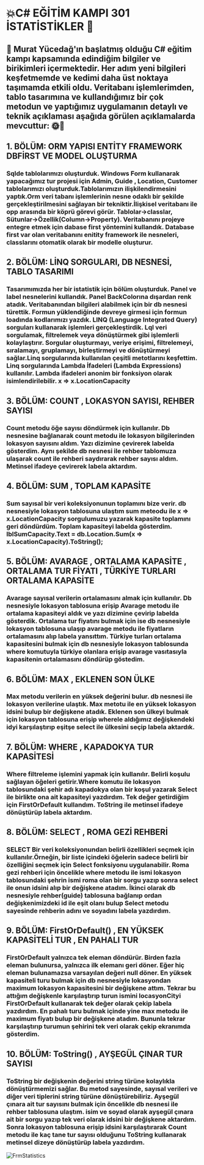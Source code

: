 # :boom:C# EĞİTİM KAMPI 301 İSTATİSTİKLER :sunflower:
##  :stars: Murat Yücedağ'ın başlatmış olduğu C# eğitim kampı kapsamında edindiğim bilgiler ve birikimleri içermektedir. Her adım yeni bilgileri keşfetmemde ve kedimi daha üst noktaya taşımamda etkili oldu. Veritabanı işlemlerimden, tablo tasarımına ve kullandığımız bir çok metodun ve yaptığımız uygulamanın detaylı ve teknik açıklaması aşağıda görülen açıklamalarda mevcuttur:   :sun_with_face::new_moon_with_face:
## 1. BÖLÜM: ORM YAPISI ENTİTY FRAMEWORK DBFİRST VE MODEL OLUŞTURMA
### Sqlde tablolarımızı oluşturduk. Windows Form kullanarak yapacağımız tur projesi için Admin, Guide , Location, Customer tablolarımızı oluşturduk.Tablolarımızın ilişkilendirmesini yaptık.Orm veri tabanı işlemlerinin nesne odaklı bir şekilde gerçekleştirilmesini sağlayan bir tekniktir.İlişkisel veritabanı ile opp arasında bir köprü görevi görür. Tablolar->classlar, Sütunlar->Özellik(Column->Property). Veritabanını projeye entegre etmek için dabase first yöntemini kullandık. Database first var olan veritabanını enitity framework ile nesneleri, classlarını otomatik olarak bir modelle oluşturur.
## 2. BÖLÜM: LİNQ SORGULARI, DB NESNESİ, TABLO TASARIMI
### Tasarımımızda her bir istatistik için bölüm oluşturduk. Panel ve label nesnelerini kullandık. Panel BackColorına dışardan renk atadık. Veritabanından bilgileri alabilmek için bir db nesnesi türettik. Formun yüklendiğinde devreye girmesi için formun loadında kodlarımızı yazdık. LINQ (Language Integrated Query) sorguları kullanarak işlemleri gerçekleştirdik. Lql veri sorgulamak, filtrelemek veya dönüştürmek gibi işlemlerli kolaylaştırır. Sorgular oluşturmayı, veriye erişimi, filtrelemeyi, sıralamayı, gruplamayı, birleştirmeyi ve dönüştürmeyi sağlar.Linq sorgularında kullanılan çeşitli metotlarını keşfettim. Linq sorgularında Lambda İfadeleri (Lambda Expressions) kullanılır. Lambda ifadeleri anonim bir fonksiyon olarak isimlendirilebilir. x => x.LocationCapacity
## 3. BÖLÜM: COUNT , LOKASYON SAYISI, REHBER SAYISI
### Count metodu öğe sayısı döndürmek için kullanılır. Db nesnesine bağlanarak count metodu ile lokasyon bilgilerinden lokasyon sayısını aldım. Yazı dizimine çevirerek labelda gösterdim. Aynı şekilde db nesnesi ile rehber tablomuza ulaşarak count ile rehberi saydırarak rehber sayısı aldım. Metinsel ifadeye çevirerek labela aktardım.
## 4. BÖLÜM: SUM , TOPLAM KAPASİTE
### Sum sayısal bir veri koleksiyonunun toplamını bize verir. db nesnesiyle lokasyon tablosuna ulaştım sum meteodu ile x => x.LocationCapacity sorgulumuzu yazarak kapasite toplamını geri döndürdüm. Toplam kapasiteyi labelda gösterdim. lblSumCapacity.Text = db.Location.Sum(x => x.LocationCapacity).ToString();
## 5. BÖLÜM: AVARAGE , ORTALAMA KAPASİTE , ORTALAMA TUR FİYATI , TÜRKİYE TURLARI ORTALAMA KAPASİTE
### Avarage sayısal verilerin ortalamasını almak için kullanılır. Db nesnesiyle lokasyon tablosuna erişip Avarage metodu ile ortalama kapasiteyi aldık ve yazı dizimine çevirip labelda gösterdik. Ortalama tur fiyatını bulmak için ise db nesnesiyle lokasyon tablosuna ulaşıp avarage metodu ile fiyatların ortalamasını alıp labela yansıttım. Türkiye turları ortalama kapasitesini bulmak için db nesnesiyle lokasyon tablosunda where komutuyla türkiye olanlara erişip avarage vasıtasıyla kapasitenin ortalamasını döndürüp göstedim.
## 6. BÖLÜM: MAX , EKLENEN SON ÜLKE
### Max metodu verilerin en yüksek değerini bulur. db nesnesi ile lokasyon verilerine ulaştık. Max metotu ile en yüksek lokasyon idsini bulup bir değişkene atadık. Eklenen son ülkeyi bulmak için lokasyon tablosuna erişip wherele aldığımız değişkendeki idyi karşılaştırıp eşitşe select ile ülkesini seçip labela aktardık.
## 7. BÖLÜM: WHERE , KAPADOKYA TUR KAPASİTESİ
### Where filtreleme işlemini yapmak için kullanılır. Belirli koşulu sağlayan öğeleri getirir.Where komutu ile lokasyon tablosundaki şehir adı kapadokya olan bir koşul yazarak Select ile birlikte ona ait kapasiteyi yazdırdım. Tek değer getirdiğim için FirstOrDefault kullandım. ToString ile metinsel ifadeye dönüştürüp labela aktardım.
## 8. BÖLÜM: SELECT , ROMA GEZİ REHBERİ
### SELECT Bir veri koleksiyonundan belirli özellikleri seçmek için kullanılır.Örneğin, bir liste içindeki öğelerin sadece belirli bir özelliğini seçmek için Select fonksiyonu uygulanabilir. Roma gezi  rehberi için öncelikle where metodu ile ismi lokasyon tablosundaki şehrin ismi roma olan bir sorgu yazıp sonra select ile onun idsini alıp bir değişkene atadım. İkinci olarak db nesnesiyle rehber(guide) tablosuna bağlanıp ordan değişkenimizdeki id ile eşit olanı bulup Select metodu sayesinde rehberin adını ve soyadını labela yazdırdım.
## 9. BÖLÜM: FirstOrDefault() , EN YÜKSEK KAPASİTELİ TUR , EN PAHALI TUR
### FirstOrDefault yalnızca tek eleman döndürür. Birden fazla eleman bulunursa, yalnızca ilk elemanı geri döner. Eğer hiç eleman bulunamazsa varsayılan değeri null döner. En yüksek kapasiteli turu bulmak için db nesnesiyle lokasyondan maximum lokasyon kapasitesini bir değişkene attım. Tekrar bu attığım değişkenle karşılaştırıp turun ismini locasyonCityi FirstOrDefault kullanarak tek değer olarak çekip labela yazdırdım. En pahalı turu bulmak içinde yine max metodu ile maximum fiyatı bulup bir değişkene atadım. Bununla tekrar karşılaştırıp turumun şehirini tek veri olarak çekip ekranımda gösterdim.
## 10. BÖLÜM: ToString() , AYŞEGÜL ÇINAR TUR SAYISI
### ToString  bir değişkenin değerini string türüne kolaylıkla dönüştürmemizi sağlar. Bu metod sayesinde, sayısal verileri ve diğer veri tiplerini string türüne dönüştürebiliriz. Ayşegül çınara ait tur sayısını bulmak için öncelikle db nesnesi ile rehber tablosuna ulaştım. isim ve soyad olarak ayşegül çınara ait bir sorgu yazıp tek veri olarak idsini bir değişkene aktardım. Sonra lokasyon tablosuna erişip idsini karşılaştırarak Count metodu ile kaç tane tur sayısı olduğunu ToString kullanarak metinsel dizeye dönüştürüp labela yazdırdım.
![FrmStatistics](https://github.com/user-attachments/assets/67fe8eb8-57e3-4dba-b426-8fe98d6c7307)
